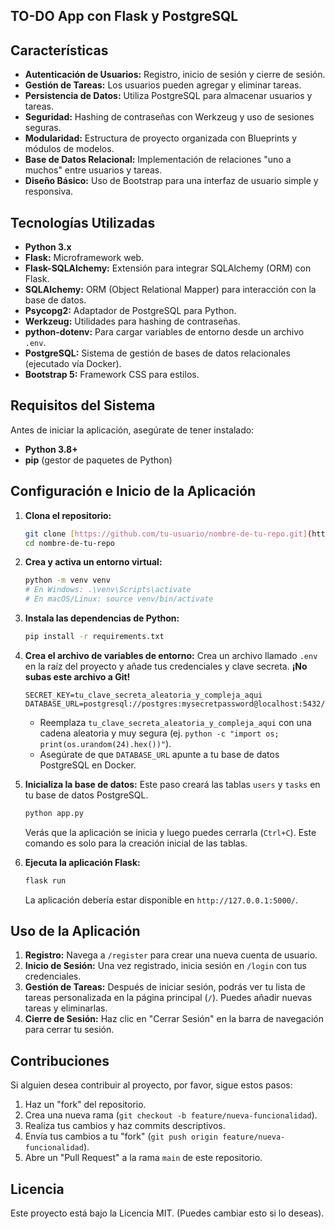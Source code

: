 ## TO-DO App con Flask y PostgreSQL

## Características

- **Autenticación de Usuarios:** Registro, inicio de sesión y cierre de sesión.
- **Gestión de Tareas:** Los usuarios pueden agregar y eliminar tareas.
- **Persistencia de Datos:** Utiliza PostgreSQL para almacenar usuarios y tareas.
- **Seguridad:** Hashing de contraseñas con Werkzeug y uso de sesiones seguras.
- **Modularidad:** Estructura de proyecto organizada con Blueprints y módulos de modelos.
- **Base de Datos Relacional:** Implementación de relaciones "uno a muchos" entre usuarios y tareas.
- **Diseño Básico:** Uso de Bootstrap para una interfaz de usuario simple y responsiva.

## Tecnologías Utilizadas

- **Python 3.x**
- **Flask:** Microframework web.
- **Flask-SQLAlchemy:** Extensión para integrar SQLAlchemy (ORM) con Flask.
- **SQLAlchemy:** ORM (Object Relational Mapper) para interacción con la base de datos.
- **Psycopg2:** Adaptador de PostgreSQL para Python.
- **Werkzeug:** Utilidades para hashing de contraseñas.
- **python-dotenv:** Para cargar variables de entorno desde un archivo `.env`.
- **PostgreSQL:** Sistema de gestión de bases de datos relacionales (ejecutado vía Docker).
- **Bootstrap 5:** Framework CSS para estilos.

## Requisitos del Sistema

Antes de iniciar la aplicación, asegúrate de tener instalado:

- **Python 3.8+**
- **pip** (gestor de paquetes de Python)

## Configuración e Inicio de la Aplicación

1.  **Clona el repositorio:**

    ```bash
    git clone [https://github.com/tu-usuario/nombre-de-tu-repo.git](https://github.com/tu-usuario/nombre-de-tu-repo.git)
    cd nombre-de-tu-repo
    ```

2.  **Crea y activa un entorno virtual:**

    ```bash
    python -m venv venv
    # En Windows: .\venv\Scripts\activate
    # En macOS/Linux: source venv/bin/activate
    ```

3.  **Instala las dependencias de Python:**

    ```bash
    pip install -r requirements.txt
    ```

4.  **Crea el archivo de variables de entorno:**
    Crea un archivo llamado `.env` en la raíz del proyecto y añade tus credenciales y clave secreta. **¡No subas este archivo a Git!**

    ```
    SECRET_KEY=tu_clave_secreta_aleatoria_y_compleja_aqui
    DATABASE_URL=postgresql://postgres:mysecretpassword@localhost:5432/flask_db
    ```

    - Reemplaza `tu_clave_secreta_aleatoria_y_compleja_aqui` con una cadena aleatoria y muy segura (ej. `python -c "import os; print(os.urandom(24).hex())"`).
    - Asegúrate de que `DATABASE_URL` apunte a tu base de datos PostgreSQL en Docker.

5.  **Inicializa la base de datos:**
    Este paso creará las tablas `users` y `tasks` en tu base de datos PostgreSQL.

    ```bash
    python app.py
    ```

    Verás que la aplicación se inicia y luego puedes cerrarla (`Ctrl+C`). Este comando es solo para la creación inicial de las tablas.

6.  **Ejecuta la aplicación Flask:**
    ```bash
    flask run
    ```
    La aplicación debería estar disponible en `http://127.0.0.1:5000/`.

## Uso de la Aplicación

1.  **Registro:** Navega a `/register` para crear una nueva cuenta de usuario.
2.  **Inicio de Sesión:** Una vez registrado, inicia sesión en `/login` con tus credenciales.
3.  **Gestión de Tareas:** Después de iniciar sesión, podrás ver tu lista de tareas personalizada en la página principal (`/`). Puedes añadir nuevas tareas y eliminarlas.
4.  **Cierre de Sesión:** Haz clic en "Cerrar Sesión" en la barra de navegación para cerrar tu sesión.

## Contribuciones

Si alguien desea contribuir al proyecto, por favor, sigue estos pasos:

1.  Haz un "fork" del repositorio.
2.  Crea una nueva rama (`git checkout -b feature/nueva-funcionalidad`).
3.  Realiza tus cambios y haz commits descriptivos.
4.  Envía tus cambios a tu "fork" (`git push origin feature/nueva-funcionalidad`).
5.  Abre un "Pull Request" a la rama `main` de este repositorio.

## Licencia

Este proyecto está bajo la Licencia MIT. (Puedes cambiar esto si lo deseas).
